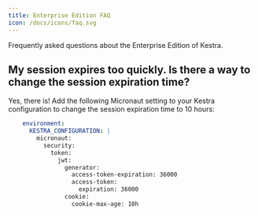 ```yaml
---
title: Enterprise Edition FAQ
icon: /docs/icons/faq.svg
---
```


Frequently asked questions about the Enterprise Edition of Kestra.

## My session expires too quickly. Is there a way to change the session expiration time?

Yes, there is! Add the following Micronaut setting to your Kestra configuration to change the session expiration time to 10 hours:

```yaml
    environment:
      KESTRA_CONFIGURATION: |
        micronaut:
          security:
            token:
              jwt:
                generator:
                  access-token-expiration: 36000
                  access-token:
                    expiration: 36000
                cookie:
                  cookie-max-age: 10h
```
